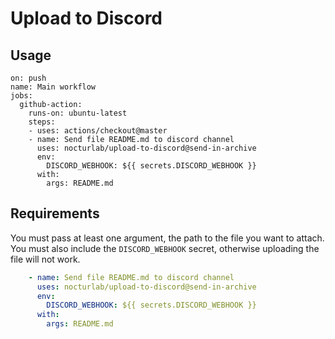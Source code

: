 # Upload to Discord

## Usage
```
on: push
name: Main workflow
jobs:
  github-action:
    runs-on: ubuntu-latest
    steps:
    - uses: actions/checkout@master
    - name: Send file README.md to discord channel
      uses: nocturlab/upload-to-discord@send-in-archive
      env:
        DISCORD_WEBHOOK: ${{ secrets.DISCORD_WEBHOOK }}
      with:
        args: README.md
```

## Requirements

You must pass at least one argument, the path to the file you want to attach. You must also include the `DISCORD_WEBHOOK` secret, otherwise uploading the file will not work.

```yaml
    - name: Send file README.md to discord channel
      uses: nocturlab/upload-to-discord@send-in-archive
      env:
        DISCORD_WEBHOOK: ${{ secrets.DISCORD_WEBHOOK }}
      with:
        args: README.md
```
